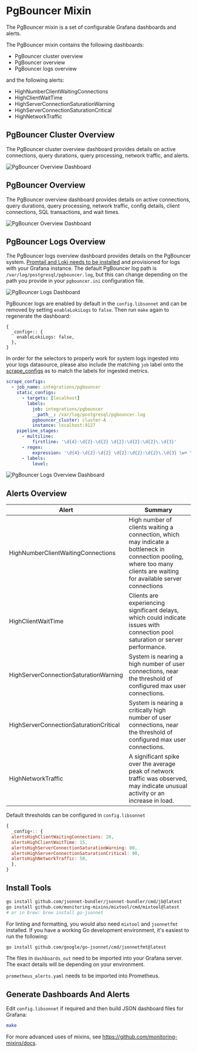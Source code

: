 # PgBouncer Mixin
The PgBouncer mixin is a set of configurable Grafana dashboards and alerts.

The PgBouncer mixin contains the following dashboards:

- PgBouncer cluster overview
- PgBouncer overview
- PgBouncer logs overview

and the following alerts:

- HighNumberClientWaitingConnections
- HighClientWaitTime
- HighServerConnectionSaturationWarning
- HighServerConnectionSaturationCritical
- HighNetworkTraffic

## PgBouncer Cluster Overview

The PgBouncer cluster overview dashboard provides details on active connections, query durations, query processing, network traffic, and alerts.

![PgBouncer Overview Dashboard](https://storage.googleapis.com/grafanalabs-integration-assets/pgbouncer/screenshots/pgbouncer-cluster-overview.png)

## PgBouncer Overview

The PgBouncer overview dashboard provides details on active connections, query durations, query processing, network traffic, config details, client connections, SQL transactions, and wait times.

![PgBouncer Overview Dashboard](https://storage.googleapis.com/grafanalabs-integration-assets/pgbouncer/screenshots/pgbouncer-overview.png)

## PgBouncer Logs Overview

The PgBouncer logs overview dashboard provides details on the PgBouncer system. [Promtail and Loki needs to be installed](https://grafana.com/docs/loki/latest/installation/) and provisioned for logs with your Grafana instance. The default PgBouncer log path is `/var/log/postgresql/pgbouncer.log`, but this can change depending on the path you provide in your `pgbouncer.ini` configuration file.

![PgBouncer Logs Dashboard](https://storage.googleapis.com/grafanalabs-integration-assets/pgbouncer/screenshots/pgbouncer-logs-overview.png)

PgBouncer logs are enabled by default in the `config.libsonnet` and can be removed by setting `enableLokiLogs` to `false`. Then run `make` again to regenerate the dashboard:

```
{
  _config+:: {
    enableLokiLogs: false,
  },
}
```

In order for the selectors to properly work for system logs ingested into your logs datasource, please also include the matching `job` label onto the [scrape_configs](https://grafana.com/docs/loki/latest/clients/promtail/configuration/#scrape_configs) as to match the labels for ingested metrics.

```yaml
scrape_configs:
  - job_name: integrations/pgbouncer
    static_configs:
      - targets: [localhost]
        labels:
          job: integrations/pgbouncer
          __path__: /var/log/postgresql/pgbouncer.log
          pgbouncer_cluster: cluster-A
          instance: localhost:9127
    pipeline_stages:
      - multiline:
          firstline: '\d{4}-\d{2}-\d{2} \d{2}:\d{2}:\d{2}\.\d{3}'
      - regex:
          expression: '\d{4}-\d{2}-\d{2} \d{2}:\d{2}:\d{2}\.\d{3} \w+ \[\d+\] (?P<level>LOG|ERROR|WARNING|INFO|DEBUG) .*'
      - labels:
          level:
```

![PgBouncer Logs Overview Dashboard](https://storage.googleapis.com/grafanalabs-integration-assets/pgbouncer/screenshots/pgbouncer-logs-overview.png)

## Alerts Overview

| Alert                                  | Summary                                                                                                                                                                 |
| -------------------------------------- | ----------------------------------------------------------------------------------------------------------------------------------------------------------------------- |
| HighNumberClientWaitingConnections     | High number of clients waiting a connection, which may indicate a bottleneck in connection pooling, where too many clients are waiting for available server connections |
| HighClientWaitTime                     | Clients are experiencing significant delays, which could indicate issues with connection pool saturation or server performance.                                         |
| HighServerConnectionSaturationWarning  | System is nearing a high number of user connections, near the threshold of configured max user connections.                                                             |
| HighServerConnectionSaturationCritical | System is nearing a critically high number of user connections, near the threshold of configured max user connections.                                                  |
| HighNetworkTraffic                     | A significant spike over the average peak of network traffic was observed, may indicate unusual activity or an increase in load.                                        |

Default thresholds can be configured in `config.libsonnet`

```js
{
  _config+:: {
  alertsHighClientWaitingConnections: 20,
  alertsHighClientWaitTime: 15,
  alertsHighServerConnectionSaturationWarning: 80,
  alertsHighServerConnectionSaturationCritical: 90,
  alertsHighNetworkTraffic: 50,
  },
}
```

## Install Tools

```bash
go install github.com/jsonnet-bundler/jsonnet-bundler/cmd/jb@latest
go install github.com/monitoring-mixins/mixtool/cmd/mixtool@latest
# or in brew: brew install go-jsonnet
```

For linting and formatting, you would also need `mixtool` and `jsonnetfmt` installed. If you
have a working Go development environment, it's easiest to run the following:

```bash
go install github.com/google/go-jsonnet/cmd/jsonnetfmt@latest
```

The files in `dashboards_out` need to be imported
into your Grafana server. The exact details will be depending on your environment.

`prometheus_alerts.yaml` needs to be imported into Prometheus.

## Generate Dashboards And Alerts

Edit `config.libsonnet` if required and then build JSON dashboard files for Grafana:

```bash
make
```

For more advanced uses of mixins, see
https://github.com/monitoring-mixins/docs.

